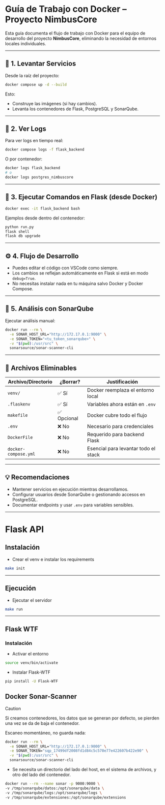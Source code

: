 # Guía de Trabajo con Docker – Proyecto NimbusCore

Esta guía documenta el flujo de trabajo con Docker para el equipo de desarrollo del proyecto **NimbusCore**, eliminando la necesidad de entornos locales individuales.

---

## 🐳 1. Levantar Servicios

Desde la raíz del proyecto:

```bash
docker compose up -d --build
```

Esto:

* Construye las imágenes (si hay cambios).
* Levanta los contenedores de Flask, PostgreSQL y SonarQube.

---

## 📜 2. Ver Logs

Para ver logs en tiempo real:

```bash
docker compose logs -f flask_backend
```

O por contenedor:

```bash
docker logs flask_backend
# o
docker logs postgres_nimbuscore
```

---

## 🧪 3. Ejecutar Comandos en Flask (desde Docker)

```bash
docker exec -it flask_backend bash
```

Ejemplos desde dentro del contenedor:

```bash
python run.py
flask shell
flask db upgrade
```

---

## ⚙️ 4. Flujo de Desarrollo

* Puedes editar el código con VSCode como siempre.
* Los cambios se reflejan automáticamente en Flask si está en modo `debug=True`.
* No necesitas instalar nada en tu máquina salvo Docker y Docker Compose.

---

## 🔎 5. Análisis con SonarQube

Ejecutar análisis manual:

```bash
docker run --rm \
  -e SONAR_HOST_URL="http://172.17.0.1:9000" \
  -e SONAR_TOKEN="<tu_token_sonarqube>" \
  -v "$(pwd):/usr/src" \
  sonarsource/sonar-scanner-cli
```

---

## 🧹 Archivos Eliminables

| Archivo/Directorio   | ¿Borrar?   | Justificación                        |
| -------------------- | ---------- | ------------------------------------ |
| `venv/`              | ✅ Sí       | Docker reemplaza el entorno local    |
| `.flaskenv`          | ✅ Sí       | Variables ahora están en `.env`      |
| `makefile`           | ✅ Opcional | Docker cubre todo el flujo           |
| `.env`               | ❌ No       | Necesario para credenciales          |
| `DockerFile`         | ❌ No       | Requerido para backend Flask         |
| `docker-compose.yml` | ❌ No       | Esencial para levantar todo el stack |

---

## 💡 Recomendaciones

* Mantener servicios en ejecución mientras desarrollamos.
* Configurar usuarios desde SonarQube o gestionando accesos en PostgreSQL.
* Documentar endpoints y usar `.env` para variables sensibles.



















-----------


# Flask API

## Instalación
- Crear el venv e instalar los requirements
```bash
make init
```
---

## Ejecución

- Ejecutar el servidor
```bash
make run
```

---

## Flask WTF
### Instalación
- Activar el entorno
```bash
source venv/bin/activate
```
- Instalar Flask-WTF
```bash
pip install -U Flask-WTF
```


## Docker Sonar-Scanner

> [!CAUTION]
> Si creamos contenedores, los datos que se generan por defecto, se pierden una vez se da de baja el contenedor.


Escaneo momentáneo, no guarda nada:
```bash
docker run --rm \
  -e SONAR_HOST_URL="http://172.17.0.1:9000" \
  -e SONAR_TOKEN="sqp_17499df2008fd1d84c5c570e77e422607b422e90" \
  -v "$(pwd):/usr/src" \
  sonarsource/sonar-scanner-cli
```

- Se necesita un directorio del lado del host, en el sistema de archivos, y otro del lado del contenedor.

```bash
docker run --rm --name sonar -p 9000:9000 \
-v /tmp/sonarqube/datos:/opt/sonarqube/data \
-v /tmp/sonarqube/logs:/opt/sonarqube/logs \
-v /tmp/sonarqube/extensiones:/opt/sonarqube/extensions
```